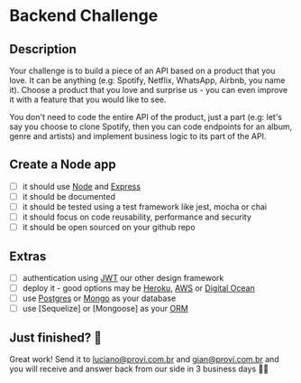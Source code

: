 # Backend Challenge

## Description
Your challenge is to build a piece of an API based on a product that you love.
It can be anything (e.g: Spotify, Netflix, WhatsApp, Airbnb, you name it). Choose a product that you love and surprise us -
you can even improve it with a feature that you would like to see. 

You don't need to code the entire API of the product, just a part (e.g: let's say you choose to clone Spotify, 
then you can code endpoints for an album, genre and artists) and implement business logic to its part of the API.

## Create a Node app
- [ ] it should use [Node] and [Express]
- [ ] it should be documented
- [ ] it should be tested using a test framework like jest, mocha or chai
- [ ] it should focus on code reusability, performance and security
- [ ] it should be open sourced on your github repo

## Extras
- [ ] authentication using [JWT] our other design framework
- [ ] deploy it - good options may be [Heroku], [AWS] or [Digital Ocean]
- [ ] use [Postgres] or [Mongo] as your database
- [ ] use [Sequelize] or [Mongoose] as your [ORM]

## Just finished? 💯
Great work! Send it to [luciano@provi.com.br] and [gian@provi.com.br]
and you will receive and answer back from our side in 3 business days 🏃🏃


[Node]: https://nodejs.org/
[Express]: https://expressjs.com/
[Postgres]: (https://www.postgresql.org/)
[Mongo]: (https://www.mongodb.com/)
[ORM]: (https://en.wikipedia.org/wiki/Object%E2%80%93relational_mapping)
[JWT]: (https://jwt.io/)
[jest]: (https://jestjs.io/)
[mocha]: (https://mochajs.org/)
[chai]: (https://www.chaijs.com/)
[Digital Ocean]: (https://www.digitalocean.com/)
[AWS]: (https://aws.amazon.com/)
[Heroku]: (https://www.heroku.com/)

[luciano@provi.com.br]: (mailto:luciano@provi.com.br)
[gian@provi.com.br]: (mailto:gian@provi.com.br)

